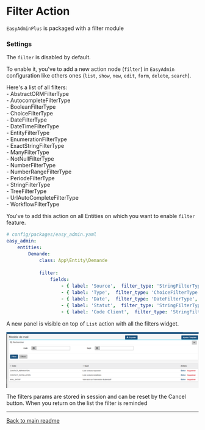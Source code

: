 # Filter Action

`EasyAdminPlus` is packaged with a filter module

### Settings

The `filter` is disabled by default.

To enable it, you've to add a new action node (`filter`) in `EasyAdmin` configuration like others ones (`list`, `show`, `new`, `edit`, `form`, `delete`, `search`).

Here's a list of all filters:<br/>
    - AbstractORMFilterType<br/>
    - AutocompleteFilterType<br/>
    - BooleanFilterType<br/>
    - ChoiceFilterType<br/>
    - DateFilterType<br/>
    - DateTimeFilterType<br/>
    - EntityFilterType<br/>
    - EnumerationFilterType<br/>
    - ExactStringFilterType<br/>
    - ManyFilterType<br/>
    - NotNullFilterType<br/>
    - NumberFilterType<br/>
    - NumberRangeFilterType<br/>
    - PeriodeFilterType<br/>
    - StringFilterType<br/>
    - TreeFilterType<br/>
    - UrlAutoCompleteFilterType<br/>
    - WorkflowFilterType<br/>

You've to add this action on all Entities on which you want to enable `filter` feature.

```yaml
# config/packages/easy_admin.yaml
easy_admin:
    entities:
        Demande:
            class: App\Entity\Demande

            filter:
                fields:
                    - { label: 'Source',  filter_type: 'StringFilterType', property: 'source' }
                    - { label: 'Type',  filter_type: 'ChoiceFilterType', property: 'type', config: {choices: ['DI', 'CONTACT', 'INSTALLATION']} }
                    - { label: 'Date',  filter_type: 'DateFilterType', property: 'date' }
                    - { label: 'Statut',  filter_type: 'StringFilterType', property: 'status' }
                    - { label: 'Code Client',  filter_type: 'StringFilterType', property: 'codeClient' }

```


A new panel is visible on top of `List` action with all the filters widget.

  <p align="center">
      <img src="images/filter.png" align="center" alt="Generator generate" />
  </p>
 
The filters params are stored in session and can be reset by the Cancel button. When you return on the list the filter is reminded

-------

[Back to main readme](../README.md)
